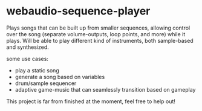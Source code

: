 # webaudio-sequence-player
Plays songs that can be built up from smaller sequences, allowing control over the song (separate volume-outputs, loop points, and more) while it plays. Will be able to play different kind of instruments, both sample-based and synthesized. 

some use cases:
- play a static song
- generate a song based on variables
- drum/sample sequencer
- adaptive game-music that can seamlessly transition based on gameplay 


This project is far from finished at the moment, feel free to help out!
